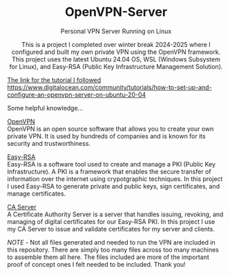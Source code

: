 <h1 align="center" style="color">OpenVPN-Server </h1>
<p align="center">Personal VPN Server Running on Linux</p>
<p align="center">This is a project I completed over winter break 2024-2025 where I configured and built my own private VPN using the OpenVPN framework.  This project uses the latest Ubuntu 24.04 OS, WSL (Windows Subsystem for
Linux), and Easy-RSA (Public Key Infrastructure Management Solution).</p>

<ins>The link for the tutorial I followed</ins><br/>
https://www.digitalocean.com/community/tutorials/how-to-set-up-and-configure-an-openvpn-server-on-ubuntu-20-04

Some helpful knowledge...

<ins>OpenVPN</ins><br/>
OpenVPN is an open source software that allows you to create your own private VPN. It is used by hundreds of companies and is known for its security and trustworthiness.

<ins>Easy-RSA</ins><br/>
Easy-RSA is a software tool used to create and manage a PKI (Public Key Infrastructure). A PKI is a framework that enables the secure transfer of information over the internet using crypotgraphic techniques.  In this project I used Easy-RSA to generate private and public keys, sign certificates, and manage certificates.

<ins>CA Server</ins><br/>
A Certificate Authority Server is a server that handles issuing, revoking, and managing of digital certificates for our Easy-RSA PKI. In this project I use my CA Server to issue and validate certificates for my server and clients.

*NOTE* - Not all files generated and needed to run the VPN are included in this repository. There are simply too many files across too many machines to assemble them all here.  The files included are more of the important proof of concept ones I felt needed to be included. Thank you!
